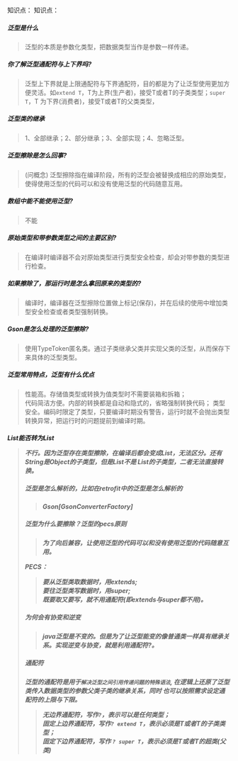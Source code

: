 ###

知识点： 知识点： [](../../../java/泛型.md)

##### 泛型是什么
> 泛型的本质是参数化类型，把数据类型当作是参数一样传递。

##### 你了解泛型通配符与上下界吗?
> 泛型上下界就是上限通配符与下界通配符，目的都是为了让泛型使用更加方便灵活。如`extend T`，T为上界(生产者)，接受T或者T的子类类型；`super T`，T
> 为下界(消费者)，接受T或者T的父类类型，

##### 泛型类的继承
> 1、全部继承；2、部分继承；3、全部实现；4、忽略泛型。

##### 泛型擦除是怎么回事?
> (问概念) 泛型擦除指在编译阶段，所有的泛型会被替换成相应的原始类型，使得使用泛型的代码可以和没有使用泛型的代码随意互用。

##### 数组中能不能使用泛型?
> 不能

##### 原始类型和带参数类型之间的主要区别?
> 在编译时编译器不会对原始类型进行类型安全检查，却会对带参数的类型进行检查。

##### 如果擦除了，那运行时是怎么拿回原来的类型的?
> 编译时，编译器在泛型擦除位置做上标记(保存)，并在后续的使用中增加类型安全检查或者类型强制转换。

##### Gson是怎么处理的泛型擦除?
> 使用TypeToken匿名类。通过子类继承父类并实现父类的泛型，从而保存下来具体的泛型类型。

##### 泛型常用特点，泛型有什么优点
> 性能高。存储值类型或转换为值类型时不需要装箱和拆箱；  
> 代码简洁方便。内部的转换都是自动和隐式的，省略强制转换代码；
> 类型安全。编码时限定了类型，只要编译时期没有警告，运行时就不会抛出类型转换异常，把运行时的问题提前到编译时期。

##### List<String>能否转为List<Object>
> 不行。因为泛型存在类型擦除，在编译后都会变成List，无法区分。还有String是Object的子类型，但是List<String>不是
> List<Object>的子类型，二者无法直接转换。

##### 泛型是怎么解析的，比如在retrofit中的泛型是怎么解析的
> Gson[GsonConverterFactory]

##### 泛型为什么要擦除？泛型的pecs原则
> 为了向后兼容，让使用泛型的代码可以和没有使用泛型的代码随意互用。

PECS：
> 要从泛型类取数据时，用extends;   
> 要往泛型类写数据时，用super;    
> 既要取又要写，就不用通配符(即extends与super都不用)。

##### 为何会有协变和逆变
> java泛型是不变的。但是为了让泛型能变的像普通类一样具有继承关系。实现逆变与协变，就是利用通配符?。

##### 通配符
泛型的通配符是用于`解决泛型之间引用传递问题的特殊语法`, 在逻辑上还原了泛型类传入数据类型的参数父类子类的继承关系，同时
也可以按照需求设定通配符的上限与下限。
> 无边界通配符，写作`?`，表示可以是任何类型；    
> 固定上边界通配符，写作`? extend T`，表示必须是T或者T的子类类型；   
> 固定下边界通配符，写作 `? super T`，表示必须是T或者T的超类(父类)   